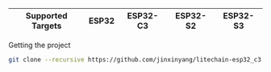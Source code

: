 | Supported Targets | ESP32 | ESP32-C3 | ESP32-S2 | ESP32-S3 |
| ----------------- | ----- | -------- | -------- | -------- |
Getting the project
```bash
git clone --recursive https://github.com/jinxinyang/litechain-esp32_c3
```
